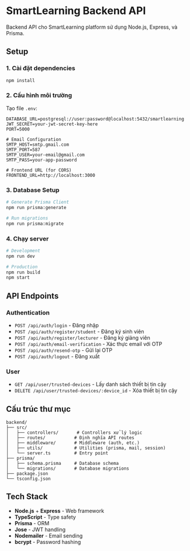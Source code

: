 # SmartLearning Backend API

Backend API cho SmartLearning platform sử dụng Node.js, Express, và Prisma.

## Setup

### 1. Cài đặt dependencies

```bash
npm install
```

### 2. Cấu hình môi trường

Tạo file `.env`:

```env
DATABASE_URL=postgresql://user:password@localhost:5432/smartlearning
JWT_SECRET=your-jwt-secret-key-here
PORT=5000

# Email Configuration
SMTP_HOST=smtp.gmail.com
SMTP_PORT=587
SMTP_USER=your-email@gmail.com
SMTP_PASS=your-app-password

# Frontend URL (for CORS)
FRONTEND_URL=http://localhost:3000
```

### 3. Database Setup

```bash
# Generate Prisma Client
npm run prisma:generate

# Run migrations
npm run prisma:migrate
```

### 4. Chạy server

```bash
# Development
npm run dev

# Production
npm run build
npm start
```

## API Endpoints

### Authentication

- `POST /api/auth/login` - Đăng nhập
- `POST /api/auth/register/student` - Đăng ký sinh viên
- `POST /api/auth/register/lecturer` - Đăng ký giảng viên
- `POST /api/auth/email-verification` - Xác thực email với OTP
- `POST /api/auth/resend-otp` - Gửi lại OTP
- `POST /api/auth/logout` - Đăng xuất

### User

- `GET /api/user/trusted-devices` - Lấy danh sách thiết bị tin cậy
- `DELETE /api/user/trusted-devices/:device_id` - Xóa thiết bị tin cậy

## Cấu trúc thư mục

```
backend/
├── src/
│   ├── controllers/       # Controllers xử lý logic
│   ├── routes/           # Định nghĩa API routes
│   ├── middleware/       # Middleware (auth, etc.)
│   ├── utils/            # Utilities (prisma, mail, session)
│   └── server.ts         # Entry point
├── prisma/
│   ├── schema.prisma     # Database schema
│   └── migrations/       # Database migrations
├── package.json
└── tsconfig.json
```

## Tech Stack

- **Node.js** + **Express** - Web framework
- **TypeScript** - Type safety
- **Prisma** - ORM
- **Jose** - JWT handling
- **Nodemailer** - Email sending
- **bcrypt** - Password hashing


